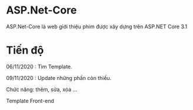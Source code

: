 # ASP.Net-Core
ASP.Net-Core là web giới thiệu phim được xây dựng trên ASP.NET Core 3.1

# Tiến độ

06/11/2020 : Tìm Template.

09/11/2020 : Update những phần còn thiếu.

Chức năng: thêm, sửa, xóa ...

Template Front-end
